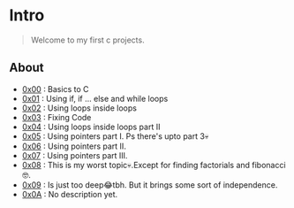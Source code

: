 # Intro

>Welcome to my first c projects.

## About

- [0x00](./0x00-hello_world) : Basics to C<br>
- [0x01](./0x01-variables_if_else_while) : Using if, if ... else and while loops<br>
- [0x02](./0x02-functions_nested_loops) : Using loops inside loops<br>
- [0x03](./0x03-debugging) : Fixing Code<br>
- [0x04](./0x04-more_functions_nested_loops) : Using loops inside loops part II<br>
- [0x05](./0x05-pointers_arrays_strings) : Using pointers part I. Ps there's upto part 3💀<br>
- [0x06](./0x06-pointers_arrays_strings) : Using pointers part II.<br>
- [0x07](./0x07-pointers_arrays_strings) : Using pointers part III. <br>
- [0x08](./0x08-recursion) : This is my worst topic💀.Except for finding factorials and fibonacci🤓. <br>
- [0x09](./0x09-static_libraries) : Is just too deep😂tbh. But it brings some sort of independence. <br>
-  [0x0A](./0x0A-argc_argv) : No description yet. <br>